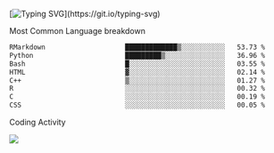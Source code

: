 [![Typing SVG](https://readme-typing-svg.demolab.com?font=Fira+Code&pause=1000&color=8873DE&width=435&lines=Hello+I'm+Ivy+Streeter!;I'm+interested+in+NGS+%26+genomics.+;Let's+connect!)](https://git.io/typing-svg)

Most Common Language breakdown
<!--START_SECTION:waka-->

```txt
RMarkdown                    █████████████▒░░░░░░░░░░░   53.73 %
Python                       █████████▒░░░░░░░░░░░░░░░   36.96 %
Bash                         █░░░░░░░░░░░░░░░░░░░░░░░░   03.55 %
HTML                         ▓░░░░░░░░░░░░░░░░░░░░░░░░   02.14 %
C++                          ▒░░░░░░░░░░░░░░░░░░░░░░░░   01.27 %
R                            ░░░░░░░░░░░░░░░░░░░░░░░░░   00.32 %
C                            ░░░░░░░░░░░░░░░░░░░░░░░░░   00.19 %
CSS                          ░░░░░░░░░░░░░░░░░░░░░░░░░   00.05 %
```

<!--END_SECTION:waka-->

Coding Activity

<a href="https://wakatime.com"><img src="https://wakatime.com/share/@9a4cf014-b079-4212-8684-4134c448a44a/94244a7a-7539-445b-b904-44f5db6b74c7.png" /></a>
